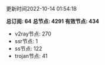 更新时间2022-10-14 01:54:18

**总订阅: 64**
**总节点: 4291**
**有效节点: 434**
- v2ray节点: 270
- ssr节点: 1
- ss节点: 122
- trojan节点: 41
